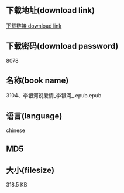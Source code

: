 ## 下载地址(download link)
[下载链接 download link](https://tutu365.netlify.app/?s=3104%E3%80%81%E6%9D%8E%E9%93%B6%E6%B2%B3%E8%AF%B4%E7%88%B1%E6%83%85_%E6%9D%8E%E9%93%B6%E6%B2%B3_.epub)

## 下载密码(download password)
8078

## 名称(book name)
3104、李银河说爱情_李银河_.epub.epub

## 语言(language)
chinese

## MD5


## 大小(filesize)
318.5 KB
